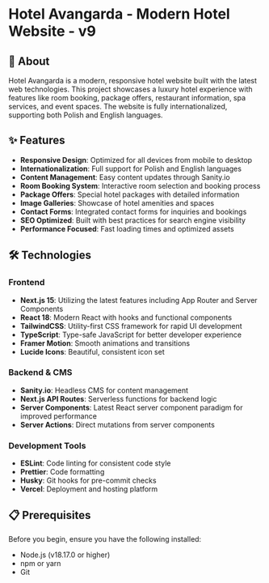 # Hotel Avangarda - Modern Hotel Website - v9

## 🏨 About

Hotel Avangarda is a modern, responsive hotel website built with the latest web technologies. This project showcases a luxury hotel experience with features like room booking, package offers, restaurant information, spa services, and event spaces. The website is fully internationalized, supporting both Polish and English languages.

## ✨ Features

- **Responsive Design**: Optimized for all devices from mobile to desktop
- **Internationalization**: Full support for Polish and English languages
- **Content Management**: Easy content updates through Sanity.io
- **Room Booking System**: Interactive room selection and booking process
- **Package Offers**: Special hotel packages with detailed information
- **Image Galleries**: Showcase of hotel amenities and spaces
- **Contact Forms**: Integrated contact forms for inquiries and bookings
- **SEO Optimized**: Built with best practices for search engine visibility
- **Performance Focused**: Fast loading times and optimized assets

## 🛠️ Technologies

### Frontend

- **Next.js 15**: Utilizing the latest features including App Router and Server Components
- **React 18**: Modern React with hooks and functional components
- **TailwindCSS**: Utility-first CSS framework for rapid UI development
- **TypeScript**: Type-safe JavaScript for better developer experience
- **Framer Motion**: Smooth animations and transitions
- **Lucide Icons**: Beautiful, consistent icon set

### Backend & CMS

- **Sanity.io**: Headless CMS for content management
- **Next.js API Routes**: Serverless functions for backend logic
- **Server Components**: Latest React server component paradigm for improved performance
- **Server Actions**: Direct mutations from server components

### Development Tools

- **ESLint**: Code linting for consistent code style
- **Prettier**: Code formatting
- **Husky**: Git hooks for pre-commit checks
- **Vercel**: Deployment and hosting platform

## 📋 Prerequisites

Before you begin, ensure you have the following installed:

- Node.js (v18.17.0 or higher)
- npm or yarn
- Git
